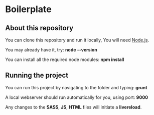 Boilerplate
===========

About this repository
---------------------

You can clone this repository and run it locally,
You will need [Node.js](http://nodejs.org/).

You may already have it, try:
**node --version**

You can install all the required node modules:
**npm install**

Running the project
-------------------

You can run this project by navigating to the folder and typing: 
**grunt**

A local webserver should run automatically for you, using port: 
**9000**

Any changes to the **SASS**, **JS**, **HTML** files will initiate a **livereload**.